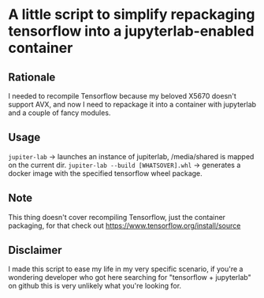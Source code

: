# A little script to simplify repackaging tensorflow into a jupyterlab-enabled container

## Rationale
I needed to recompile Tensorflow because my beloved X5670 doesn't support AVX, and now I need to repackage it into a container with jupyterlab and a couple of fancy modules.

## Usage
`jupiter-lab` -> launches an instance of jupiterlab, /media/shared is mapped on the current dir.
`jupiter-lab --build [WHATSOVER].whl` -> generates a docker image with the specified tensorflow wheel package.

## Note
This thing doesn't cover recompiling Tensorflow, just the container packaging, for that check out https://www.tensorflow.org/install/source

## Disclaimer
I made this script to ease my life in my very specific scenario, if you're a wondering developer who got here searching for "tensorflow + jupyterlab" on github this is very unlikely what you're looking for.
